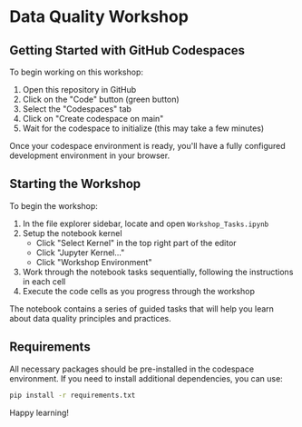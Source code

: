 # Data Quality Workshop

## Getting Started with GitHub Codespaces

To begin working on this workshop:

1. Open this repository in GitHub
2. Click on the "Code" button (green button)
3. Select the "Codespaces" tab
4. Click on "Create codespace on main"
5. Wait for the codespace to initialize (this may take a few minutes)

Once your codespace environment is ready, you'll have a fully configured development environment in your browser.

## Starting the Workshop

To begin the workshop:

1. In the file explorer sidebar, locate and open `Workshop_Tasks.ipynb`
2. Setup the notebook kernel
    + Click "Select Kernel" in the top right part of the editor
    + Click "Jupyter Kernel..."
    + Click "Workshop Environment"
4. Work through the notebook tasks sequentially, following the instructions in each cell
5. Execute the code cells as you progress through the workshop

The notebook contains a series of guided tasks that will help you learn about data quality principles and practices.

## Requirements

All necessary packages should be pre-installed in the codespace environment. If you need to install additional dependencies, you can use:

```bash
pip install -r requirements.txt
```

Happy learning!